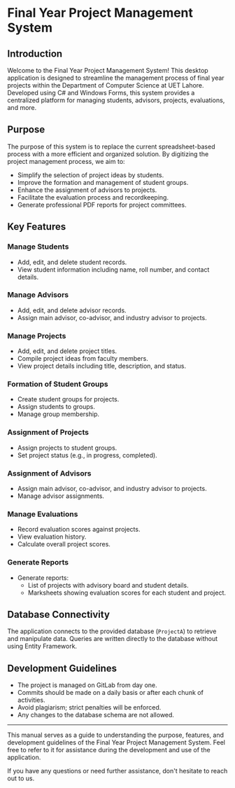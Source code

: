 # Final Year Project Management System

## Introduction

Welcome to the Final Year Project Management System! This desktop application is designed to streamline the management process of final year projects within the Department of Computer Science at UET Lahore. Developed using C# and Windows Forms, this system provides a centralized platform for managing students, advisors, projects, evaluations, and more.

## Purpose

The purpose of this system is to replace the current spreadsheet-based process with a more efficient and organized solution. By digitizing the project management process, we aim to:

- Simplify the selection of project ideas by students.
- Improve the formation and management of student groups.
- Enhance the assignment of advisors to projects.
- Facilitate the evaluation process and recordkeeping.
- Generate professional PDF reports for project committees.

## Key Features

### Manage Students
- Add, edit, and delete student records.
- View student information including name, roll number, and contact details.

### Manage Advisors
- Add, edit, and delete advisor records.
- Assign main advisor, co-advisor, and industry advisor to projects.

### Manage Projects
- Add, edit, and delete project titles.
- Compile project ideas from faculty members.
- View project details including title, description, and status.

### Formation of Student Groups
- Create student groups for projects.
- Assign students to groups.
- Manage group membership.

### Assignment of Projects
- Assign projects to student groups.
- Set project status (e.g., in progress, completed).

### Assignment of Advisors
- Assign main advisor, co-advisor, and industry advisor to projects.
- Manage advisor assignments.

### Manage Evaluations
- Record evaluation scores against projects.
- View evaluation history.
- Calculate overall project scores.

### Generate Reports
- Generate reports:
  - List of projects with advisory board and student details.
  - Marksheets showing evaluation scores for each student and project.

## Database Connectivity

The application connects to the provided database (`ProjectA`) to retrieve and manipulate data. Queries are written directly to the database without using Entity Framework.

## Development Guidelines

- The project is managed on GitLab from day one.
- Commits should be made on a daily basis or after each chunk of activities.
- Avoid plagiarism; strict penalties will be enforced.
- Any changes to the database schema are not allowed.

---

This manual serves as a guide to understanding the purpose, features, and development guidelines of the Final Year Project Management System. Feel free to refer to it for assistance during the development and use of the application.

If you have any questions or need further assistance, don't hesitate to reach out to us.
